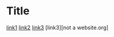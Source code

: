 # Title

[link1](https://vac.ucsd.edu)
[link2](stupid-stupid-website.html)
[link3](www.clubpenguin.com)
[link3][not a website.org]